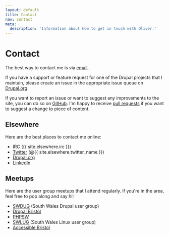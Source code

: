 ```yaml
---
layout: default
title: Contact
nav: contact
meta:
  description: 'Information about how to get in touch with Oliver.'
---
```

# Contact

The best way to contact me is via [email](mailto:oliver+contact@oliverdavies.co.uk?subject=Contact%20Oliver%20Davies).

If you have a support or feature request for one of the Drupal projects that I maintain, please create an issue in the appropriate issue queue on [Drupal.org](https://www.drupal.org).

If you want to report an issue or want to suggest any improvements to the site, you can do so on [GitHub](https://github.com/opdavies/opdavies.github.io/issues/new). I'm happy to receive [pull requests](https://help.github.com/articles/using-pull-requests) if you want to suggest a change to piece of content.

## Elsewhere

Here are the best places to contact me online:

* IRC ({{ site.elsewhere.irc }})
* <a href="{{ site.elsewhere.twitter }}">Twitter</a> (@{{ site.elsewhere.twitter_name  }})
* <a href="{{ site.elsewhere.drupalorg }}">Drupal.org</a>
* <a href="{{ site.elsewhere.linkedin }}">LinkedIn</a>

## Meetups

Here are the user group meetups that I attend regularly. If you're in the area, feel free to pop along and say hi!

* [SWDUG](http://www.swdug.co.uk) (South Wales Drupal user group)
* [Drupal Bristol](https://groups.drupal.org/bristol-and-west-uk)
* [PHPSW](http://www.phpsw.org.uk)
* [SWLUG](http://www.swlug.org) (South Wales Linux user group)
* [Accessible Bristol](http://www.accessiblebristol.org.uk)